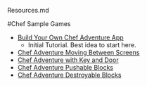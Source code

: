 Resources.md

#Chef Sample Games

* [Build Your Own Chef Adventure App](https://mcbeckster.makes.org/thimble/NTc4NjgzMTM2/chef-adventure-game)
    * Initial Tutorial. Best idea to start here.
* [Chef Adventure Moving Between Screens](https://scott.makes.org/thimble/LTEyNjY2MTQwMTY=/chef-adventure-game-multi-maze)
* [Chef Adventure with Key and Door](https://scott.makes.org/thimble/MTMxNzAxMTcxMg==/chef-adventure-game-key-and-door-tutorial)
* [Chef Adventure Pushable Blocks](https://scott.makes.org/thimble/MTY1Mjc1MjY0MA==/chef-adventure-pushable-blocks)
* [Chef Adventure Destroyable Blocks](https://nick095.makes.org/thimble/MTgwNTk3NTgwOA==/chef-adventure-destroyable-blocks)